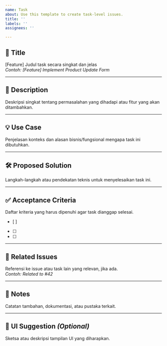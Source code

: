 ```yaml
---
name: Task
about: Use this template to create task-level issues.
title: ''
labels: ''
assignees: ''

---
```


## 📌 Title  
[Feature] Judul task secara singkat dan jelas  
*Contoh: [Feature] Implement Product Update Form*

---

## 📝 Description  
Deskripsi singkat tentang permasalahan yang dihadapi atau fitur yang akan ditambahkan.

---

## 💡 Use Case  
Penjelasan konteks dan alasan bisnis/fungsional mengapa task ini dibutuhkan.

---

## 🛠 Proposed Solution  
Langkah-langkah atau pendekatan teknis untuk menyelesaikan task ini.

---

## ✅ Acceptance Criteria  
Daftar kriteria yang harus dipenuhi agar task dianggap selesai.  
- [ ]  
- [ ]  
- [ ]  

---

## 🔗 Related Issues  
Referensi ke issue atau task lain yang relevan, jika ada.  
*Contoh: Related to #42*

---

## 🧾 Notes  
Catatan tambahan, dokumentasi, atau pustaka terkait.

---

## 🎨 UI Suggestion *(Optional)*  
Sketsa atau deskripsi tampilan UI yang diharapkan.
